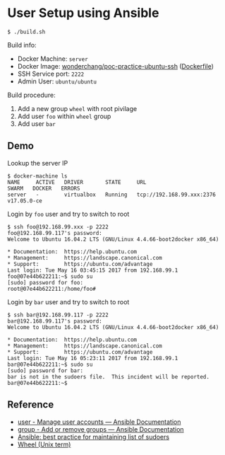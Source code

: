 # User Setup using Ansible

	$ ./build.sh

Build info:

* Docker Machine: `server`
* Docker Image: [wonderchang/poc-practice-ubuntu-ssh](https://hub.docker.com/r/wonderchang/poc-practice-ubuntu-ssh/) ([Dockerfile](../../dockerfiles/ubuntu-ssh/Dockerfile))
* SSH Service port: `2222`
* Admin User: `ubuntu/ubuntu`

Build procedure:

1. Add a new group `wheel` with root pivilage
2. Add user `foo` within `wheel` group
3. Add user `bar`

## Demo

Lookup the server IP

```
$ docker-machine ls
NAME     ACTIVE   DRIVER       STATE     URL                         SWARM   DOCKER   ERRORS
server   -        virtualbox   Running   tcp://192.168.99.xxx:2376           v17.05.0-ce
```

Login by `foo` user and try to switch to root

```
$ ssh foo@192.168.99.xxx -p 2222
foo@192.168.99.117's password:
Welcome to Ubuntu 16.04.2 LTS (GNU/Linux 4.4.66-boot2docker x86_64)

* Documentation:  https://help.ubuntu.com
* Management:     https://landscape.canonical.com
* Support:        https://ubuntu.com/advantage
Last login: Tue May 16 03:45:15 2017 from 192.168.99.1
foo@07e44b622211:~$ sudo su
[sudo] password for foo:
root@07e44b622211:/home/foo#
```

Login by `bar` user and try to switch to root

```
$ ssh bar@192.168.99.117 -p 2222
bar@192.168.99.117's password:
Welcome to Ubuntu 16.04.2 LTS (GNU/Linux 4.4.66-boot2docker x86_64)

* Documentation:  https://help.ubuntu.com
* Management:     https://landscape.canonical.com
* Support:        https://ubuntu.com/advantage
Last login: Tue May 16 05:23:11 2017 from 192.168.99.1
bar@07e44b622211:~$ sudo su
[sudo] password for bar:
bar is not in the sudoers file.  This incident will be reported.
bar@07e44b622211:~$
```

## Reference
* [user - Manage user accounts — Ansible Documentation](http://docs.ansible.com/ansible/user_module.html)
* [group - Add or remove groups — Ansible Documentation](http://docs.ansible.com/ansible/group_module.html)
* [Ansible: best practice for maintaining list of sudoers](http://stackoverflow.com/questions/33359404/ansible-best-practice-for-maintaining-list-of-sudoers)
* [Wheel (Unix term)](https://en.wikipedia.org/wiki/Wheel_(Unix_term))